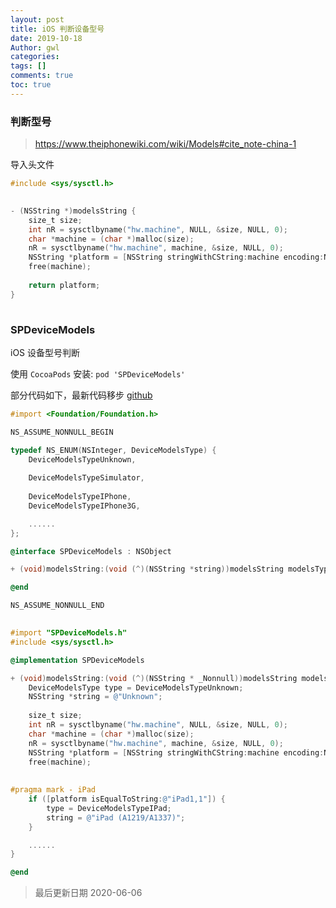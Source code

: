 ```yaml
---
layout: post
title: iOS 判断设备型号
date: 2019-10-18
Author: gwl
categories: 
tags: []
comments: true
toc: true
---
```



### 判断型号

> https://www.theiphonewiki.com/wiki/Models#cite_note-china-1

导入头文件

```objective-c
#include <sys/sysctl.h>
```

![img](data:image/gif;base64,R0lGODlhAQABAPABAP///wAAACH5BAEKAAAALAAAAAABAAEAAAICRAEAOw==)![点击并拖拽以移动](data:image/gif;base64,R0lGODlhAQABAPABAP///wAAACH5BAEKAAAALAAAAAABAAEAAAICRAEAOw==)

```objective-c
- (NSString *)modelsString {
    size_t size;
    int nR = sysctlbyname("hw.machine", NULL, &size, NULL, 0);
    char *machine = (char *)malloc(size);
    nR = sysctlbyname("hw.machine", machine, &size, NULL, 0);
    NSString *platform = [NSString stringWithCString:machine encoding:NSUTF8StringEncoding];
    free(machine);
    
    return platform;
}
```

![img](data:image/gif;base64,R0lGODlhAQABAPABAP///wAAACH5BAEKAAAALAAAAAABAAEAAAICRAEAOw==)![点击并拖拽以移动](data:image/gif;base64,R0lGODlhAQABAPABAP///wAAACH5BAEKAAAALAAAAAABAAEAAAICRAEAOw==)

### SPDeviceModels

iOS 设备型号判断

使用 `CocoaPods` 安装: `pod 'SPDeviceModels'`

部分代码如下，最新代码移步 [github](https://github.com/mouos/GWLDeviceModels)

```objective-c
#import <Foundation/Foundation.h>

NS_ASSUME_NONNULL_BEGIN

typedef NS_ENUM(NSInteger, DeviceModelsType) {
    DeviceModelsTypeUnknown,
    
    DeviceModelsTypeSimulator,
    
    DeviceModelsTypeIPhone,
    DeviceModelsTypeIPhone3G,

    ......
};

@interface SPDeviceModels : NSObject

+ (void)modelsString:(void (^)(NSString *string))modelsString modelsType:(void (^)(DeviceModelsType type))modelsType ;

@end

NS_ASSUME_NONNULL_END
```

![img](data:image/gif;base64,R0lGODlhAQABAPABAP///wAAACH5BAEKAAAALAAAAAABAAEAAAICRAEAOw==)![点击并拖拽以移动](data:image/gif;base64,R0lGODlhAQABAPABAP///wAAACH5BAEKAAAALAAAAAABAAEAAAICRAEAOw==)

```objective-c
#import "SPDeviceModels.h"
#include <sys/sysctl.h>

@implementation SPDeviceModels

+ (void)modelsString:(void (^)(NSString * _Nonnull))modelsString modelsType:(void (^)(DeviceModelsType))modelsType {
    DeviceModelsType type = DeviceModelsTypeUnknown;
    NSString *string = @"Unknown";
    
    size_t size;
    int nR = sysctlbyname("hw.machine", NULL, &size, NULL, 0);
    char *machine = (char *)malloc(size);
    nR = sysctlbyname("hw.machine", machine, &size, NULL, 0);
    NSString *platform = [NSString stringWithCString:machine encoding:NSUTF8StringEncoding];
    free(machine);
    
    
#pragma mark - iPad
    if ([platform isEqualToString:@"iPad1,1"]) {
        type = DeviceModelsTypeIPad;
        string = @"iPad (A1219/A1337)";
    }

    ......
}

@end
```


> 最后更新日期 2020-06-06